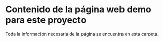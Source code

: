 # Contenido de la página web demo para este proyecto

Toda la información necesaria de la página se encuentra en esta carpeta.
